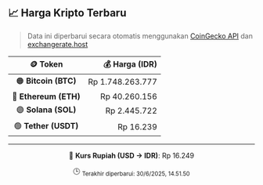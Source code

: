 

<!-- HARGA_KRIPTO -->
## 📈 Harga Kripto Terbaru

> Data ini diperbarui secara otomatis menggunakan [CoinGecko API](https://www.coingecko.com/) dan [exchangerate.host](https://exchangerate.host/)

<div align="center">

| 🪙 Token | 💰 Harga (IDR) |
|:------:|---------------:|
| 🟠 **Bitcoin (BTC)**   | Rp 1.748.263.777 |
| 🔵 **Ethereum (ETH)**  | Rp 40.260.156 |
| 🟣 **Solana (SOL)**    | Rp 2.445.722 |
| 🟢 **Tether (USDT)**   | Rp 16.239 |

---

💱 **Kurs Rupiah (USD → IDR)**: Rp 16.249

🕒 <sub>Terakhir diperbarui: 30/6/2025, 14.51.50</sub>

</div>
<!-- /HARGA_KRIPTO -->